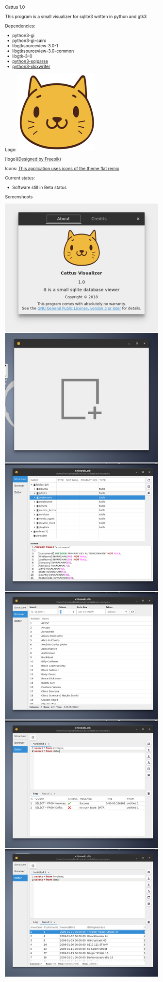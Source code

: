 Cattus 1.0

This program is a small visualizer for sqlite3 written in python and gtk3

Dependencies:

* python3-gi
* python3-gi-cairo
* libgtksourceview-3.0-1
* libgtksourceview-3.0-common
* libgtk-3-0
* [python3-sqlparse](https://github.com/andialbrecht/sqlparse)
* [python3-xlsxwriter](https://github.com/jmcnamara/XlsxWriter)

Logo:
![](https://github.com/FranciscoCurin/Cattus/blob/master/icon/org.cattus.logo.svg)


[logo](<a href="http://www.freepik.com">Designed by Freepik</a>)


Icons:
[This application uses icons of the theme flat remix](https://github.com/daniruiz/Flat-Remix)

Current status:

* Software still in Beta status


Screenshoots


![](https://github.com/FranciscoCurin/Cattus/blob/master/screenshots/Screenshot%20from%202018-11-06%2021-39-05.png)
![](https://github.com/FranciscoCurin/Cattus/blob/master/screenshots/Screenshot%20from%202018-11-06%2021-39-18.png)
![](https://github.com/FranciscoCurin/Cattus/blob/master/screenshots/Screenshot%20from%202018-11-06%2021-40-00.png)
![](https://github.com/FranciscoCurin/Cattus/blob/master/screenshots/Screenshot%20from%202018-11-06%2021-40-14.png)
![](https://github.com/FranciscoCurin/Cattus/blob/master/screenshots/Screenshot%20from%202018-11-06%2021-40-45.png)
![](https://github.com/FranciscoCurin/Cattus/blob/master/screenshots/Screenshot%20from%202018-11-06%2021-41-05.png)

